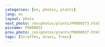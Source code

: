 ```yaml
---
categories: [en, photos, plants]
lang: en
layout: photo
next_photo: /en/photos/plants/P0000373.html
picname: P0000031
prev_photo: /en/photos/plants/P0000037.html
tags: [Giraffes, Grass, Trees]
---
```

